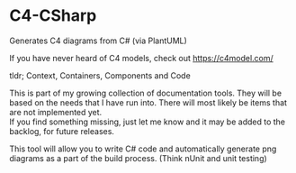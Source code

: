 # C4-CSharp
Generates C4 diagrams from C# (via PlantUML)

If you have never heard of C4 models, check out https://c4model.com/

tldr;
Context, Containers, Components and Code

This is part of my growing collection of documentation tools.  They will be based on the needs that I have run into.  There will most likely be items that are not implemented yet.  
If you find something missing, just let me know and it may be added to the backlog, for future releases.

This tool will allow you to write C# code and automatically generate png diagrams as a part of the build process.  (Think nUnit and unit testing)

